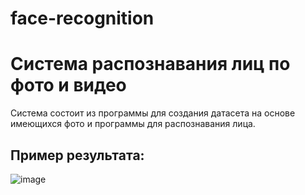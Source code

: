 # face-recognition
# Система распознавания лиц по фото и видео
Система состоит из программы для создания датасета на основе имеющихся фото и программы для распознавания лица.  
## Пример результата:  
![image](https://user-images.githubusercontent.com/73141603/180297724-6c68e99f-ea0c-4b07-a69b-229419d9ff7f.png)


